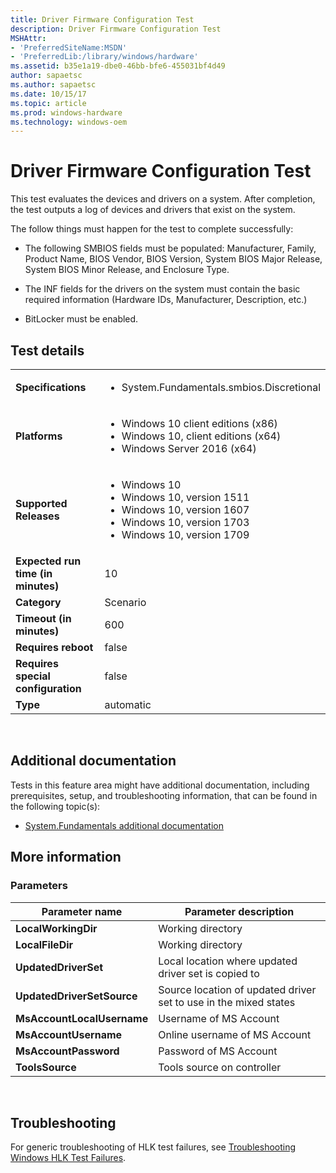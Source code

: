```yaml
---
title: Driver Firmware Configuration Test
description: Driver Firmware Configuration Test
MSHAttr:
- 'PreferredSiteName:MSDN'
- 'PreferredLib:/library/windows/hardware'
ms.assetid: b35e1a19-dbe0-46bb-bfe6-455031bf4d49
author: sapaetsc
ms.author: sapaetsc
ms.date: 10/15/17
ms.topic: article
ms.prod: windows-hardware
ms.technology: windows-oem
---
```


# <span id="p_hlk_test.2b058e1e-0578-4e78-a0fa-e826fd9d75ec"></span>Driver Firmware Configuration Test


This test evaluates the devices and drivers on a system. After completion, the test outputs a log of devices and drivers that exist on the system.

The follow things must happen for the test to complete successfully:

-   The following SMBIOS fields must be populated: Manufacturer, Family, Product Name, BIOS Vendor, BIOS Version, System BIOS Major Release, System BIOS Minor Release, and Enclosure Type.

-   The INF fields for the drivers on the system must contain the basic required information (Hardware IDs, Manufacturer, Description, etc.)

-   BitLocker must be enabled.

## Test details
|||
|---|---|
| **Specifications**  | <ul><li>System.Fundamentals.smbios.Discretional</li></ul> |  
| **Platforms**   | <ul><li>Windows 10 client editions (x86)</li><li>Windows 10, client editions (x64)</li><li>Windows Server 2016 (x64)</li></ul> |
| **Supported Releases** | <ul><li>Windows 10</li><li>Windows 10, version 1511</li><li>Windows 10, version 1607</li><li>Windows 10, version 1703</li><li>Windows 10, version 1709</li></ul> |
|**Expected run time (in minutes)**| 10 |
|**Category**| Scenario |
|**Timeout (in minutes)**| 600 |
|**Requires reboot**| false |
|**Requires special configuration**| false |
|**Type**| automatic |

 

## <span id="Additional_documentation"></span><span id="additional_documentation"></span><span id="ADDITIONAL_DOCUMENTATION"></span>Additional documentation


Tests in this feature area might have additional documentation, including prerequisites, setup, and troubleshooting information, that can be found in the following topic(s):

-   [System.Fundamentals additional documentation](system-fundamentals-additional-documentation.md)

## <span id="More_information"></span><span id="more_information"></span><span id="MORE_INFORMATION"></span>More information


### <span id="Parameters"></span><span id="parameters"></span><span id="PARAMETERS"></span>Parameters

| Parameter name             | Parameter description                                            |
|----------------------------|------------------------------------------------------------------|
| **LocalWorkingDir**        | Working directory                                                |
| **LocalFileDir**           | Working directory                                                |
| **UpdatedDriverSet**       | Local location where updated driver set is copied to             |
| **UpdatedDriverSetSource** | Source location of updated driver set to use in the mixed states |
| **MsAccountLocalUsername** | Username of MS Account                                           |
| **MsAccountUsername**      | Online username of MS Account                                    |
| **MsAccountPassword**      | Password of MS Account                                           |
| **ToolsSource**            | Tools source on controller                                       |

 

## <span id="Troubleshooting"></span><span id="troubleshooting"></span><span id="TROUBLESHOOTING"></span>Troubleshooting


For generic troubleshooting of HLK test failures, see [Troubleshooting Windows HLK Test Failures](..\user\troubleshooting-windows-hlk-test-failures.md).

 

 






